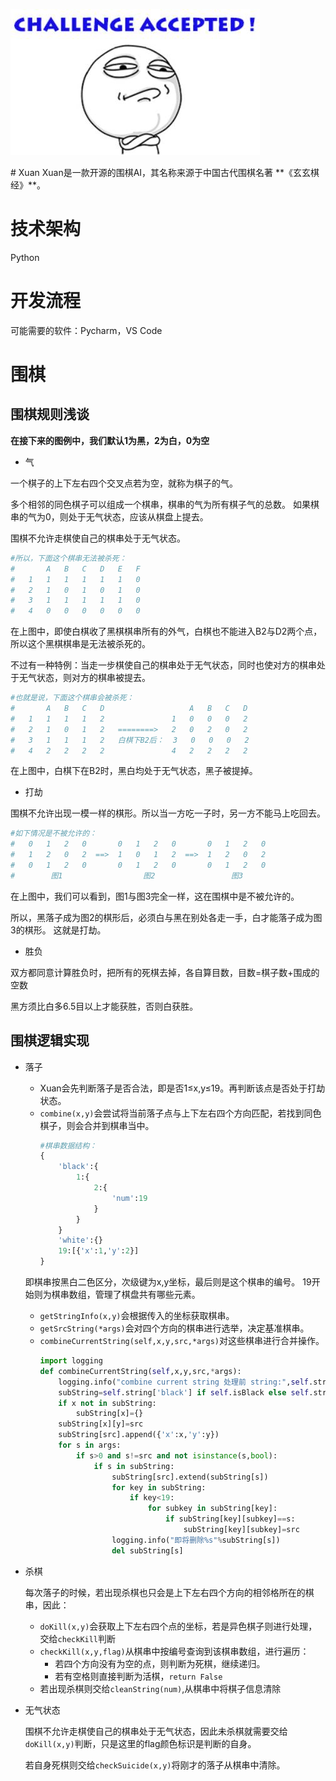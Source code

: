 <p><img src="logo.jpg"></p>
# Xuan
Xuan是一款开源的围棋AI，其名称来源于中国古代围棋名著 **《玄玄棋经》**。

# 技术架构
Python

# 开发流程
可能需要的软件：Pycharm，VS Code

# 围棋
## 围棋规则浅谈
**在接下来的图例中，我们默认1为黑，2为白，0为空**
* 气

一个棋子的上下左右四个交叉点若为空，就称为棋子的气。

多个相邻的同色棋子可以组成一个棋串，棋串的气为所有棋子气的总数。
如果棋串的气为0，则处于无气状态，应该从棋盘上提去。

围棋不允许走棋使自己的棋串处于无气状态。
```python
#所以，下面这个棋串无法被杀死：
#       A   B   C   D   E   F
#   1   1   1   1   1   1   0
#   2   1   0   1   0   1   0
#   3   1   1   1   1   1   0
#   4   0   0   0   0   0   0
```
在上图中，即使白棋收了黑棋棋串所有的外气，白棋也不能进入B2与D2两个点，所以这个黑棋棋串是无法被杀死的。

不过有一种特例：当走一步棋使自己的棋串处于无气状态，同时也使对方的棋串处于无气状态，则对方的棋串被提去。
```python
#也就是说，下面这个棋串会被杀死：
#       A   B   C   D                   A   B   C   D
#   1   1   1   1   2               1   0   0   0   2
#   2   1   0   1   2   ========>   2   0   2   0   2
#   3   1   1   1   2   白棋下B2后：  3   0   0   0   2
#   4   2   2   2   2               4   2   2   2   2
```
在上图中，白棋下在B2时，黑白均处于无气状态，黑子被提掉。
* 打劫

围棋不允许出现一模一样的棋形。所以当一方吃一子时，另一方不能马上吃回去。
```python
#如下情况是不被允许的：
#   0   1   2   0       0   1   2   0       0   1   2   0
#   1   2   0   2  ==>  1   0   1   2  ==>  1   2   0   2
#   0   1   2   0       0   1   2   0       0   1   2   0
#        图1                  图2                 图3
```
在上图中，我们可以看到，图1与图3完全一样，这在围棋中是不被允许的。

所以，黑落子成为图2的棋形后，必须白与黑在别处各走一手，白才能落子成为图3的棋形。
这就是打劫。

* 胜负

双方都同意计算胜负时，把所有的死棋去掉，各自算目数，目数=棋子数+围成的空数

黑方须比白多6.5目以上才能获胜，否则白获胜。
## 围棋逻辑实现
* 落子
  * Xuan会先判断落子是否合法，即是否1≤x,y≤19。再判断该点是否处于打劫状态。
  * `combine(x,y)`会尝试将当前落子点与上下左右四个方向匹配，若找到同色棋子，则会合并到棋串当中。
    ```python
    #棋串数据结构：
    {
        'black':{
            1:{
                2:{
                    'num':19
                }
            }
        }
        'white':{}
        19:[{'x':1,'y':2}]
    }
    ```
  即棋串按黑白二色区分，次级键为x,y坐标，最后则是这个棋串的编号。
  19开始则为棋串数组，管理了棋盘共有哪些元素。
  * `getStringInfo(x,y)`会根据传入的坐标获取棋串。
  * `getSrcString(*args)`会对四个方向的棋串进行选举，决定基准棋串。
  * `combineCurrentString(self,x,y,src,*args)`对这些棋串进行合并操作。
    ```python
    import logging
    def combineCurrentString(self,x,y,src,*args):
        logging.info("combine current string 处理前 string:",self.string)
        subString=self.string['black'] if self.isBlack else self.string['white']
        if x not in subString:
            subString[x]={}
        subString[x][y]=src
        subString[src].append({'x':x,'y':y})
        for s in args:
            if s>0 and s!=src and not isinstance(s,bool):
                if s in subString:
                    subString[src].extend(subString[s])
                    for key in subString:
                        if key<19:
                            for subkey in subString[key]:
                                if subString[key][subkey]==s:
                                    subString[key][subkey]=src
                    logging.info("即将删除%s"%subString[s])
                    del subString[s]
    ```
* 杀棋
  
  每次落子的时候，若出现杀棋也只会是上下左右四个方向的相邻格所在的棋串，因此：
  * `doKill(x,y)`会获取上下左右四个点的坐标，若是异色棋子则进行处理，交给`checkKill`判断
  * `checkKill(x,y,flag)`从棋串中按编号查询到该棋串数组，进行遍历：
    * 若四个方向没有为空的点，则判断为死棋，继续递归。
    * 若有空格则直接判断为活棋，`return False`
  * 若出现杀棋则交给`cleanString(num)`,从棋串中将棋子信息清除
  
* 无气状态

  围棋不允许走棋使自己的棋串处于无气状态，因此未杀棋就需要交给`doKill(x,y)`判断，只是这里的flag颜色标识是判断的自身。

  若自身死棋则交给`checkSuicide(x,y)`将刚才的落子从棋串中清除。